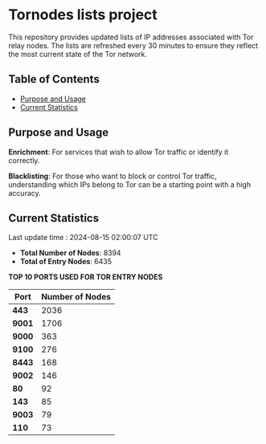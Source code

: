 # Tornodes lists project

This repository provides updated lists of IP addresses associated with Tor relay nodes. The lists are refreshed every 30 minutes to ensure they reflect the most current state of the Tor network.

## Table of Contents

- [Purpose and Usage](#purpose-and-usage)
- [Current Statistics](#current-statistics)


## Purpose and Usage

**Enrichment**: For services that wish to allow Tor traffic or identify it correctly.

**Blacklisting**: For those who want to block or control Tor traffic, understanding which IPs belong to Tor can be a starting point with a high accuracy.

## Current Statistics

Last update time : 2024-08-15 02:00:07 UTC

- **Total Number of Nodes**: 8394
- **Total of Entry Nodes**: 6435

**TOP 10 PORTS USED FOR TOR ENTRY NODES**

| **Port** | **Number of Nodes** |
|------|-----------------|
| **443**   | 2036  |
| **9001**   | 1706  |
| **9000**   | 363  |
| **9100**   | 276  |
| **8443**   | 168  |
| **9002**   | 146  |
| **80**   | 92  |
| **143**   | 85  |
| **9003**   | 79  |
| **110**   | 73  |

